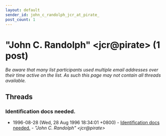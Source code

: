 ```yaml
---
layout: default
sender_id: john_c_randolph_jcr_at_pirate_
post_count: 1
---
```


# "John C. Randolph" <jcr<span>@</span>pirate> (1 post)

_Be aware that many list participants used multiple email addresses over their time active on the list. As such this page may not contain all threads available._

## Threads

### Identification docs needed.
+ 1996-08-28 (Wed, 28 Aug 1996 18:34:01 +0800) - [Identification docs needed.](/archive/1996/08/c52a7c21c07eb5ed81bd87754a466b723a528a0a4d2ff0ced19457e1c7a6d094) - _"John C. Randolph" \<jcr@pirate\>_

